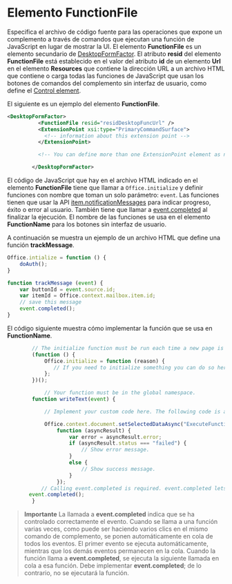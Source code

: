# <a name="functionfile-element"></a>Elemento FunctionFile

Especifica el archivo de código fuente para las operaciones que expone un complemento a través de comandos que ejecutan una función de JavaScript en lugar de mostrar la UI. El elemento **FunctionFile** es un elemento secundario de [DesktopFormFactor](./desktopformfactor.md). El atributo **resid** del elemento **FunctionFile** está establecido en el valor del atributo **id** de un elemento **Url** en el elemento **Resources** que contiene la dirección URL a un archivo HTML que contiene o carga todas las funciones de JavaScript que usan los botones de comandos del complemento sin interfaz de usuario, como define el [Control element](control.md).

El siguiente es un ejemplo del elemento **FunctionFile**.


```XML
<DesktopFormFactor>
          <FunctionFile resid="residDesktopFuncUrl" />
          <ExtensionPoint xsi:type="PrimaryCommandSurface">
            <!-- information about this extension point -->
          </ExtensionPoint>

          <!-- You can define more than one ExtensionPoint element as needed -->

        </DesktopFormFactor>
```

El código de JavaScript que hay en el archivo HTML indicado en el elemento **FunctionFile** tiene que llamar a `Office.initialize` y definir funciones con nombre que toman un solo parámetro: `event`. Las funciones tienen que usar la API [item.notificationMessages](../../reference/outlook/Office.context.mailbox.item.md) para indicar progreso, éxito o error al usuario. También tiene que llamar a [event.completed](../../reference/shared/event.completed.md) al finalizar la ejecución. El nombre de las funciones se usa en el elemento **FunctionName** para los botones sin interfaz de usuario.

A continuación se muestra un ejemplo de un archivo HTML que define una función **trackMessage**.

```js
Office.intialize = function () {
    doAuth();
}

function trackMessage (event) {
    var buttonId = event.source.id;    
    var itemId = Office.context.mailbox.item.id;
    // save this message
    event.completed();
}
```

El código siguiente muestra cómo implementar la función que se usa en  **FunctionName**.




```js
        // The initialize function must be run each time a new page is loaded.
        (function () {
            Office.initialize = function (reason) {
               // If you need to initialize something you can do so here.
            };
        })();

            // Your function must be in the global namespace.
        function writeText(event) {

            // Implement your custom code here. The following code is a simple example.

            Office.context.document.setSelectedDataAsync("ExecuteFunction works. Button ID=" + event.source.id,
                function (asyncResult) {
                    var error = asyncResult.error;
                    if (asyncResult.status === "failed") {
                        // Show error message.
                    }
                    else {
                        // Show success message.
                    }
                });
           // Calling event.completed is required. event.completed lets the platform know that processing has completed.
       event.completed();
        }
```


 >**Importante** La llamada a **event.completed** indica que se ha controlado correctamente el evento. Cuando se llama a una función varias veces, como puede ser haciendo varios clics en el mismo comando de complemento, se ponen automáticamente en cola de todos los eventos. El primer evento se ejecuta automáticamente, mientras que los demás eventos permanecen en la cola. Cuando la función llama a **event.completed**, se ejecuta la siguiente llamada en cola a esa función. Debe implementar **event.completed**; de lo contrario, no se ejecutará la función.
